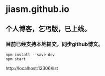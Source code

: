# jiasm.github.io
## 个人博客，乞丐版，已上线。
### 目前已经支持本地提交，同步github博文。


```shell
npm install --save-dev
npm start
```

http://localhost:12306/list
